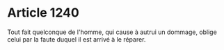 # Article 1240

Tout fait quelconque de l'homme, qui cause à autrui un dommage, oblige celui par la faute duquel il est arrivé à le réparer.
